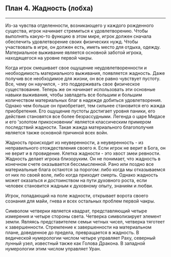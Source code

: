 ## План 4. Жадность (лобха)


---
Из-за чувства отделенности, возникающего у каждого рожденного существа, игрок начинает стремиться к удовлетворению. Чтобы выполнять какую-то функцию в этом мире, игрок должен сначала обеспечить удовлетворение своих физических нужд. Чтобы участвовать в игре, он должен есть, иметь место для отдыха, одежду. Материальное выживание является основной заботой игрока, находящегося на уровне первой чакры. 

Когда игрок смешивает свое ощущение неудовлетворенности и необходимость материального выживания, появляется жадность. Даже получив все необходимое для жизни, он все равно чувствует пустоту. Все, чему он научился, - это поддерживать свое физическое существование. Теперь же он начинает использовать эти основные навыки выживания, чтобы завладеть все большим и большим количеством материальных благ в надежде добиться удовлетворения. Однако чем больше он приобретает, тем сильнее становится его жажда приобретения. Его ощущение пустоты достигает уровня паники, его действия становятся все более безрассудными. Легенда о царе Мидасе и его 'золотом прикосновении' является классическим примером последствий жадности. Такая жажда материального благополучия является также основной причиной всех войн. 

Жадность происходит из неуверенности, а неуверенность - из неправильного отождествления своего я. Если игрок не верит в Бога, он не верит и в провидение. Клетка жадности - это хвост змеи ревности. Жадность делает игрока близоруким. Он не понимает, что жадность в конечном счете оказывается бессмысленной. Рано или поздно все материальные блага остаются за порогом: либо когда мы отказываемся от них по своей воле, либо когда приходит смерть. Однако жадность может оказаться и достоинством на пути духовного роста, если человек становится жадным к духовному опыту, знаниям и любви. 

Игрок, попадающий на поле жадности, открывает ворота своего сознания для майи, гнева и всех остальных проблем первой чакры.

Символом четверки является квадрат, представляющий четыре измерения и четыре стороны света. Четверка символизирует элемент земли. Являясь представителем семьи четных чисел, четверка тяготеет к завершенности. Стремление к завершенности на материальном плане, доведенное до предела, превращается в жадность. В ведической нумерологии числом четыре управляет Раху, северный лунный узел, известный также как Голова Дракона. В западной нумерологии этим числом управляет Уран.
